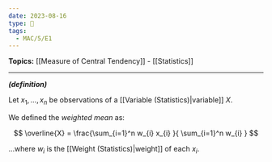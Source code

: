 ```yaml
---
date: 2023-08-16
type: 🧠
tags:
  - MAC/5/E1
---
```


**Topics:** [[Measure of Central Tendency]] - [[Statistics]]

---

_**(definition)**_

Let $x_{1}, \dots, x_{n}$ be observations of a [[Variable (Statistics)|variable]] $X$.

We defined the _weighted mean_ as:

$$
\overline{X} = \frac{\sum_{i=1}^n w_{i} x_{i} }{ \sum_{i=1}^n w_{i} }
$$

…where $w_{i}$ is the [[Weight (Statistics)|weight]] of each $x_{i}$.
